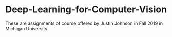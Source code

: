 # Deep-Learning-for-Computer-Vision
These are assignments of course offered by Justin Johnson in Fall 2019 in Michigan University 
